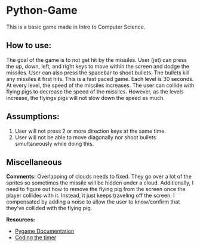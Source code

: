 # Python-Game
This is a basic game made in Intro to Computer Science.

## How to use: 
The goal of the game is to not get hit by the missiles. User (jet) can press the up, down, left, and right keys to move within the screen and dodge the missiles. User can also press the spacebar to shoot bullets. The bullets kill any missiles it first hits. This is a fast paced game. Each level is 30 seconds. At every level, the speed of the missiles increases. The user can collide with flying pigs to decrease the speed of the missiles. However, as the levels increase, the flyings pigs will not slow down the speed as much.

## Assumptions:
1. User will not press 2 or more direction keys at the same time.
2. User will not be able to move diagonally nor shoot bullets simultaneously while doing this. 

## Miscellaneous
**Comments:** Overlapping of clouds needs to fixed. They go over a lot of the sprites so sometimes the missile will be hidden under a cloud. Additionally, I need to figure out how to remove the flying pig from the screen once the player collides with it. Instead, it just keeps traveling off the screen. I compensated by adding a noise to allow the user to know/confirm that they’ve collided with the flying pig.

**Resources:**
  * [Pygame Documentation](https://www.pygame.org/docs/ref/sprite.html)
  * [Coding the timer](http://programarcadegames.com/python_examples/f.php?file=timer.py)
